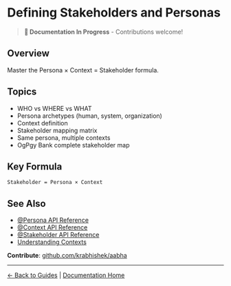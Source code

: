 # Defining Stakeholders and Personas

> **📝 Documentation In Progress** - Contributions welcome!

## Overview

Master the Persona × Context = Stakeholder formula.

## Topics

- WHO vs WHERE vs WHAT
- Persona archetypes (human, system, organization)
- Context definition
- Stakeholder mapping matrix
- Same persona, multiple contexts
- OgPgy Bank complete stakeholder map

## Key Formula

```
Stakeholder = Persona × Context
```

## See Also

- [@Persona API Reference](../api/decorators/persona.md)
- [@Context API Reference](../api/decorators/context.md)
- [@Stakeholder API Reference](../api/decorators/stakeholder.md)
- [Understanding Contexts](./understanding-contexts.md)

**Contribute**: [github.com/krabhishek/aabha](https://github.com/krabhishek/aabha)

---

[← Back to Guides](./README.md) | [Documentation Home](../README.md)
